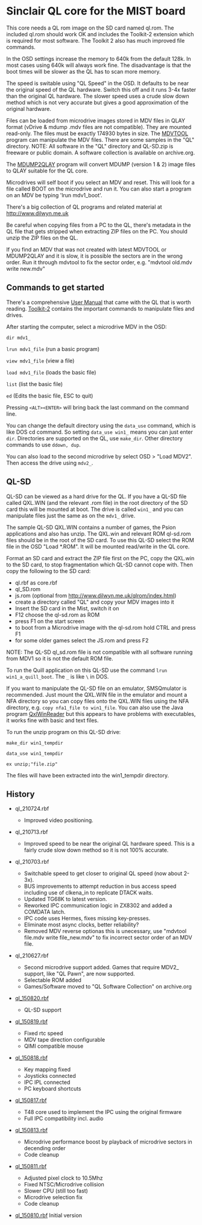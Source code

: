 Sinclair QL core for the MIST board
===================================

This core needs a QL rom image on the SD card named ql.rom. The included ql.rom should work OK and includes the Toolkit-2 extension which is required for most software. The Toolkit 2 also has much improved file commands.

In the OSD settings increase the memory to 640k from the default 128k. In most cases using 640k will always work fine. The disadvantage is that the boot times will be slower as the QL has to scan more memory.

The speed is switable using "QL Speed" in the OSD. It defaults to be near the original speed of the QL hardware. Switch this off and it runs 3-4x faster than the original QL hardware. The slower speed uses a crude slow down method which is not very accurate but gives a good approximation of the original hardware.

Files can be loaded from microdrive images stored in MDV files in QLAY format (vDrive & mdump .mdv files are not compatible). They are mounted read-only. The files must be exactly 174930 bytes in size. The [MDVTOOL](https://github.com/mist-devel/mist-binaries/tree/master/cores/ql/tools/mdvtool) program can manipulate the MDV files. There are some samples in the "QL" directory. NOTE: All software in the "QL" directory and QL-SD.zip is freeware or public domain. A software collection is available on archive.org.

The [MDUMP2QLAY](https://github.com/mist-devel/mist-binaries/tree/master/cores/ql/tools/mdump2qlay) program will convert MDUMP (version 1 & 2) image files to QLAY suitable for the QL core.

Microdrives will self boot if you select an MDV and reset. This will look for a file called BOOT on the microdrive and run it. You can also start a program on an MDV be typing 'lrun mdv1_boot'.

There's a big collection of QL programs and related material at http://www.dilwyn.me.uk

Be careful when copying files from a PC to the QL, there's metadata in the QL file that gets stripped when extracting ZIP files on the PC. You should unzip the ZIP files on the QL. 

If you find an MDV that was not created with latest MDVTOOL or MDUMP2QLAY and it is slow, it is possible the sectors are in the wrong order. Run it through mdvtool to fix the sector order, e.g. "mdvtool old.mdv write new.mdv" 

## Commands to get started
 
There's a comprehensive [User Manual](https://archive.org/details/sinclair-ql-user-guide) that came with the QL that is worth reading. [Toolkit-2](http://www.dilwyn.me.uk/pe/TK2.pdf) contains the important commands to manipulate files and drives.

After starting the computer, select a microdrive MDV in the OSD:

`dir mdv1_`

`lrun mdv1_file` (run a basic program)

`view mdv1_file` (view a file)

`load mdv1_file` (loads the basic file)

`list` (list the basic file)

`ed` (Edits the basic file, ESC to quit)

Pressing `<ALT><ENTER>` will bring back the last command on the command line.

You can change the default directory using the `data_use` command, which is like DOS cd command. So setting `data_use win1_` means you can just enter `dir`. Directories are supported on the QL, use `make_dir`. Other directory commands to use `ddown, dup`.

You can also load to the second microdrive by select OSD > "Load MDV2". Then access the drive using `mdv2_`.

## QL-SD

QL-SD can be viewed as a hard drive for the QL. If you have a QL-SD file called QXL.WIN (and the relevant .rom file) in the root directory of the SD card this will be mounted at boot. The drive is called `win1_` and you can manipulate files just the same as on the `mdv1_` drive.

The sample QL-SD QXL.WIN contains a number of games, the Psion applications and also has unzip. The QXL.win and relevant ROM ql-sd.rom files should be in the root of the SD card. To use this QL-SD select the ROM file in the OSD "Load *.ROM". It will be mounted read/write in the QL core.

Format an SD card and extract the ZIP file first on the PC, copy the QXL.win to the SD card, to stop fragmentation which QL-SD cannot cope with. 
Then copy the following to the SD card:
* ql.rbf as core.rbf
* ql_SD.rom
* js.rom (optional from http://www.dilwyn.me.uk/qlrom/index.html)
* create a directory called "QL" and copy your MDV images into it
* Insert the SD card in the Mist, switch it on
* F12 choose the ql-sd.rom as ROM
* press F1 on the start screen 
* to boot from a Microdrive image with the ql-sd.rom hold CTRL and press F1
* for some older games select the JS.rom and press F2

NOTE: The QL-SD ql_sd.rom file is not compatible with all software running from MDV1 so it is not the default ROM file.

To run the Quill application on this QL-SD use the command `lrun win1_a_quill_boot`. The `_` is like `\` in DOS.

If you want to manipulate the QL-SD file on an emulator, SMSQmulator is recommended. Just mount the QXL.WIN file in the emulator and mount a NFA directory so you can copy files onto the QXL.WIN files using the NFA directory, e.g. `copy nfa1_file to win1_file`. You can also use the Java program [QxlWinReader](http://www.wlenerz.com/qlstuff/#qxlwinr) but this appears to have problems with executables, it works fine with basic and text files.

To run the unzip program on this QL-SD drive:

`make_dir win1_tempdir`

`data_use win1_tempdir`

`ex unzip;"file.zip"`

The files will have been extracted into the win1_tempdir directory.

History
-------

* ql_210724.rbf
  - Improved video positioning.

* ql_210713.rbf
  - Improved speed to be near the original QL hardware speed. This is a fairly crude slow down method so it is not 100% accurate.

* ql_210703.rbf
  - Switchable speed to get closer to original QL speed (now about 2-3x).
  - BUS improvements to attempt reduction in bus access speed including use of clkena_in to replicate DTACK waits.
  - Updated TG68K to latest version.
  - Reworked IPC communication logic in ZX8302 and added a COMDATA latch.
  - IPC code uses Hermes, fixes missing key-presses.
  - Eliminate most async clocks, better reliability?
  - Removed MDV reverse optionas this is unecessary, use "mdvtool file.mdv write file_new.mdv" to fix incorrect sector order of an MDV file.

* ql_210627.rbf
  - Second microdrive support added. Games that require MDV2_ support, like "QL Pawn", are now supported.
  - Selectable ROM added
  - Games/Software moved to "QL Software Collection" on archive.org

* [ql_150820.rbf](https://github.com/mist-devel/mist-binaries/raw/master/cores/ql/old/ql_150820.rbf)
  - QL-SD support

* [ql_150819.rbf](https://github.com/mist-devel/mist-binaries/raw/master/cores/ql/old/ql_150819.rbf)
  - Fixed rtc speed
  - MDV tape direction configurable
  - QIMI compatible mouse

* [ql_150818.rbf](https://github.com/mist-devel/mist-binaries/raw/master/cores/ql/old/ql_150818.rbf)
  - Key mapping fixed
  - Joysticks connected
  - IPC IPL connected
  - PC keyboard shortcuts

* [ql_150817.rbf](https://github.com/mist-devel/mist-binaries/raw/master/cores/ql/old/ql_150817.rbf)
  - T48 core used to implement the IPC using the original firmware
  - Full IPC compatibility incl. audio

* [ql_150813.rbf](https://github.com/mist-devel/mist-binaries/raw/master/cores/ql/old/ql_150813.rbf)
  - Microdrive performance boost by playback of microdrive sectors in decending order
  - Code cleanup

* [ql_150811.rbf](https://github.com/mist-devel/mist-binaries/raw/master/cores/ql/old/ql_150811.rbf)
  - Adjusted pixel clock to 10.5Mhz
  - Fixed NTSC/Microdrive collision
  - Slower CPU (still too fast)
  - Microdrive selection fix
  - Code cleanup

* [ql_150810.rbf](https://github.com/mist-devel/mist-binaries/raw/master/cores/ql/old/ql_150810.rbf) Initial version
